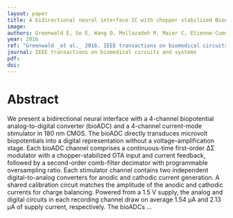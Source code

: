 ```yaml
---
layout: paper
title: A bidirectional neural interface IC with chopper stabilized BioADC array and charge balanced stimulator
image:
authors: Greenwald E, So E, Wang Q, Mollazadeh M, Maier C, Etienne-Cummings R, Cauwenberghs G, and Thakor N.
year: 2016
ref: "Greenwald _et al._ 2016. IEEE transactions on biomedical circuits and systems vol. 10, no. 5: 990-1002."
journal: IEEE transactions on biomedical circuits and systems
pdf: 
doi: 
---
```


# Abstract
We present a bidirectional neural interface with a 4-channel biopotential analog-to-digital converter (bioADC) and a 4-channel current-mode stimulator in 180 nm CMOS. The bioADC directly transduces microvolt biopotentials into a digital representation without a voltage-amplification stage. Each bioADC channel comprises a continuous-time first-order ΔΣ modulator with a chopper-stabilized OTA input and current feedback, followed by a second-order comb-filter decimator with programmable oversampling ratio. Each stimulator channel contains two independent digital-to-analog converters for anodic and cathodic current generation. A shared calibration circuit matches the amplitude of the anodic and cathodic currents for charge balancing. Powered from a 1.5 V supply, the analog and digital circuits in each recording channel draw on average 1.54 μA and 2.13 μA of supply current, respectively. The bioADCs …

